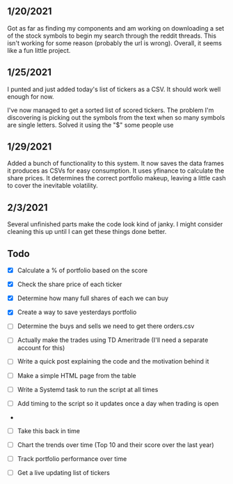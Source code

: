 1/20/2021
---

Got as far as finding my components and am working on downloading a set of the stock symbols to begin my search through
the reddit threads. This isn't working for some reason (probably the url is wrong). Overall, it seems like a fun little
project. 


1/25/2021
---

I punted and just added today's list of tickers as a CSV. It should work well enough for now.

I've now managed to get a sorted list of scored tickers. The problem I'm discovering is picking out the symbols from the
text when so many symbols are single letters. Solved it using the "$" some people use

1/29/2021
---

Added a bunch of functionality to this system. It now saves the data frames it produces as CSVs for easy 
consumption. It uses yfinance to calculate the share prices. It determines the correct portfolio makeup, leaving a 
little cash to cover the inevitable volatility. 

2/3/2021
---

Several unfinished parts make the code look kind of janky. I might consider cleaning this up until I can get these things
done better.

Todo
---

- [x] Calculate a % of portfolio based on the score
- [x] Check the share price of each ticker
- [x] Determine how many full shares of each we can buy
- [x] Create a way to save yesterdays portfolio
- [ ] Determine the buys and sells we need to get there orders.csv
- [ ] Actually make the trades using TD Ameritrade (I'll need a separate account for this)
- [ ] Write a quick post explaining the code and the motivation behind it

- [ ] Make a simple HTML page from the table
- [ ] Write a Systemd task to run the script at all times
- [ ] Add timing to the script so it updates once a day when trading is open
-

- [ ] Take this back in time
- [ ] Chart the trends over time (Top 10 and their score over the last year)
- [ ] Track portfolio performance over time

- [ ] Get a live updating list of tickers
